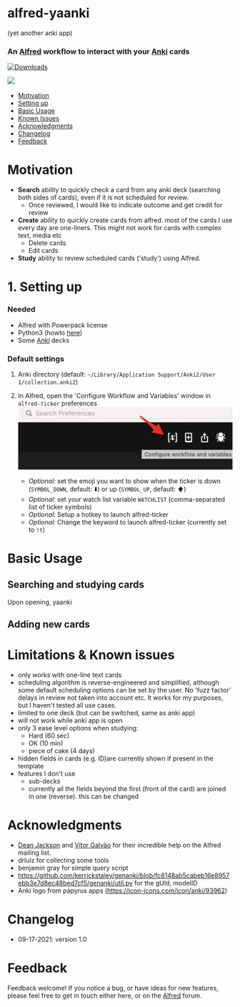 # alfred-yaanki
(yet another anki app)

### An [Alfred](https://www.alfredapp.com/) workflow to interact with your [Anki](https://apps.ankiweb.net) cards  

<a href="https://github.com/giovannicoppola/alfred-yaanki/releases/latest/">
<img alt="Downloads"
src="https://img.shields.io/github/downloads/giovannicoppola/alfred-yaanki/total?color=purple&label=Downloads"><br/>
</a>

![](images/yaanki-screencast.gif "")

<!-- MarkdownTOC autolink="true" bracket="round" depth="3" autoanchor="true" -->

- [Motivation](#motivation)
- [Setting up](#setting-up)
- [Basic Usage](#usage)
- [Known Issues](#known-issues)
- [Acknowledgments](#acknowledgments)
- [Changelog](#changelog)
- [Feedback](#feedback)

<!-- /MarkdownTOC -->


<a name="motivation"></a>
# Motivation 
- **Search** ability to quickly check a card from any anki deck (searching both sides of cards), even if it is not scheduled for review. 
    - Once reviewed, I would like to indicate outcome and get credit for review
- **Create** ability to quickly create cards from alfred. most of the cards I use every day are one-liners. This might not work for cards with complex text, media etc
    - Delete cards
    - Edit cards
- **Study** ability to review scheduled cards ('study') using Alfred. 

<a name="setting-up"></a>
# 1. Setting up
### Needed

- Alfred with Powerpack license
- Python3 (howto [here](https://www.freecodecamp.org/news/python-version-on-mac-update/))
- Some [Anki](https://apps.ankiweb.net) decks

### Default settings
1. Anki directory (default: `~/Library/Application Support/Anki2/User 1/collection.anki2`)
2. In Alfred, open the 'Configure Workflow and Variables' window in `alfred-ticker` preferences
	<img src='images/alfred_prefs.png' width="500">
	
	- _Optional:_ set the emoji you want to show when the ticker is down (`SYMBOL_DOWN`, default: ⬇️) or up (`SYMBOL_UP`, default: ⬆️)
	- _Optional:_ set your watch list variable `WATCHLIST` (comma-separated list of ticker symbols)
	- _Optional:_ Setup a hotkey to launch alfred-ticker
	- _Optional:_ Change the keyword to launch alfred-ticker (currently set to `!t`)




<a name="usage"></a>
# Basic Usage 
## Searching and studying cards
Upon opening, yaanki

## Adding new cards



<a name="known-issues"></a>
# Limitations & Known issues 
- only works with one-line text cards
- scheduling algorithm is reverse-engineered and simplified, although some default scheduling options can be set by the user. No 'fuzz factor' delays in review not taken into account etc. It works for my purposes, but I haven't tested all use cases. 
- limited to one deck (but can be switched, same as anki app)
- will not work while anki app is open  
- only 3 ease level options when studying:
    - Hard (60 sec)
    - OK (10 min)
    - piece of cake (4 days)
- hidden fields in cards (e.g. ID)are currently shown if present in the template
- features I don't use
    - sub-decks
    - currently all the fields beyond the first (front of the card) are joined in one (reverse). this can be changed  


<a name="acknowledgments"></a>
# Acknowledgments

- [Dean Jackson](https://github.com/deanishe) and [Vitor Galvão](https://github.com/vitorgalvao) for their incredible help on the Alfred mailing list. 
- drlulz for collecting some tools
- benjamin gray for simple query script
- https://github.com/kerrickstaley/genanki/blob/fc8148ab5cabeb16e8957ebb3e7d8ec48bed7cf5/genanki/util.py for the gUId, modelID
- Anki logo from papyrus apps (https://icon-icons.com/icon/anki/93962)


<a name="changelog"></a>
# Changelog

- 09-17-2021: version 1.0

<a name="feedback"></a>
# Feedback

Feedback welcome! If you notice a bug, or have ideas for new features, please feel free to get in touch either here, or on the [Alfred](https://www.alfredforum.com) forum. 
